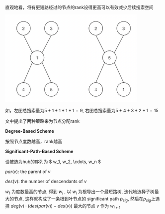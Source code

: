 直观地看，将有更短路经过的节点的rank设得更高可以有效减少后续搜索空间

<img src="3.4 Vertex Ordering.assets/image-20221109140434686.png" alt="image-20221109140434686" style="zoom:50%;" />

如，左图总搜索量为$5+1+1+1+1=9$, 右图总搜索量为$5+4+3+2+1=15$



文中提出了两种策略来为节点分配rank



**Degree-Based Scheme**

按照节点度数越高，rank越高



**Significant-Path-Based Scheme**

设被选为hub的序列为 $ w_1, w_2, \cdots, w_n $

$par(v)$: the parent of $v$

$des(v)$: the number of descendants of $v$

$w_1$ 为度数最高的节点, 得到 $w_i$ , 以 $w_i$ 为根导出一个最短路树, 迭代地选择子树最大的节点, 这样就构成了一条根到叶节点的 significant path $p_{sig}$, 然后在$p_{sig}$上选择 $deg(v)\cdot(des(par(v))-des(v))$ 最大的节点 $v$ 作为 $w_{i+1}$